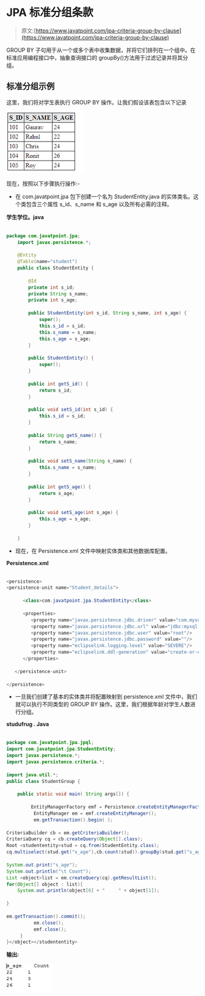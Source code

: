 # JPA 标准分组条款

> 原文:[https://www.javatpoint.com/jpa-criteria-group-by-clause](https://www.javatpoint.com/jpa-criteria-group-by-clause)

GROUP BY 子句用于从一个或多个表中收集数据，并将它们排列在一个组中。在标准应用编程接口中，抽象查询接口的 groupBy()方法用于过滤记录并将其分组。

## 标准分组示例

这里，我们将对学生表执行 GROUP BY 操作。让我们假设该表包含以下记录

![JPA Criteria GROUP BY Clause](img/acde8c9bdd0c42593bec0076960d0f60.png)

现在，按照以下步骤执行操作:-

*   在 com.javatpoint.jpa 包下创建一个名为 StudentEntity.java 的实体类名。这个类包含三个属性 s_id、s_name 和 s_age 以及所有必需的注释。

**学生学位。java**

```java

package com.javatpoint.jpa;
	import javax.persistence.*;

	@Entity
	@Table(name="student")
	public class StudentEntity {

		@Id
		private int s_id;
		private String s_name;
		private int s_age;

		public StudentEntity(int s_id, String s_name, int s_age) {
			super();
			this.s_id = s_id;
			this.s_name = s_name;
			this.s_age = s_age;
		}

		public StudentEntity() {
			super();
		}

		public int getS_id() {
			return s_id;
		}

		public void setS_id(int s_id) {
			this.s_id = s_id;
		}

		public String getS_name() {
			return s_name;
		}

		public void setS_name(String s_name) {
			this.s_name = s_name;
		}

		public int getS_age() {
			return s_age;
		}

		public void setS_age(int s_age) {
			this.s_age = s_age;
		}

	}

```

*   现在，在 Persistence.xml 文件中映射实体类和其他数据库配置。

**Persistence.xml**

```java

<persistence>
<persistence-unit name="Student_details">

      <class>com.javatpoint.jpa.StudentEntity</class>

      <properties>
         <property name="javax.persistence.jdbc.driver" value="com.mysql.jdbc.Driver"/>
         <property name="javax.persistence.jdbc.url" value="jdbc:mysql://localhost:3306/studentdata"/>
         <property name="javax.persistence.jdbc.user" value="root"/>
         <property name="javax.persistence.jdbc.password" value=""/>
         <property name="eclipselink.logging.level" value="SEVERE"/>
         <property name="eclipselink.ddl-generation" value="create-or-extend-tables"/>
      </properties>

   </persistence-unit>

</persistence>

```

*   一旦我们创建了基本的实体类并将配置映射到 persistence.xml 文件中，我们就可以执行不同类型的 GROUP BY 操作。这里，我们根据年龄对学生人数进行分组。

**studufrug . Java**

```java

package com.javatpoint.jpa.jpql;
import com.javatpoint.jpa.StudentEntity;
import javax.persistence.*;
import javax.persistence.criteria.*;

import java.util.*;
public class StudentGroup {

	public static void main( String args[]) {

		 EntityManagerFactory emf = Persistence.createEntityManagerFactory( "Student_details" );
	      EntityManager em = emf.createEntityManager();
	      em.getTransaction().begin( );

CriteriaBuilder cb = em.getCriteriaBuilder();
CriteriaQuery cq = cb.createQuery(Object[].class);
Root <studententity>stud = cq.from(StudentEntity.class);
cq.multiselect(stud.get("s_age"),cb.count(stud)).groupBy(stud.get("s_age"));

System.out.print("s_age");
System.out.println("\t Count");
List <object>list = em.createQuery(cq).getResultList();
for(Object[] object : list){
	System.out.println(object[0] + "     " + object[1]);

}

em.getTransaction().commit();
	      em.close();
	      emf.close();  
	 }
}</object></studententity> 
```

**输出:**

![JPA Criteria GROUP BY Clause](img/3b1ca0ef5ef7ce8484bdb9a2a1499917.png)